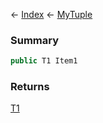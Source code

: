 ← [Index](Api-Index) ← [MyTuple<T1>](VRage.MyTuple`1)

### Summary

```csharp
public T1 Item1
```

### Returns

[T1]()

